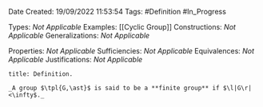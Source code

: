 <div class="topSpace"></div>

Date Created: 19/09/2022 11:53:54
Tags: #Definition #In_Progress

Types: _Not Applicable_
Examples: [[Cyclic Group]]
Constructions: _Not Applicable_
Generalizations: _Not Applicable_

Properties: _Not Applicable_
Sufficiencies: _Not Applicable_
Equivalences: _Not Applicable_
Justifications: _Not Applicable_

``` ad-Definition
title: Definition.

_A group $\tpl{G,\ast}$ is said to be a **finite group** if $\l|G\r|<\infty$._

```
